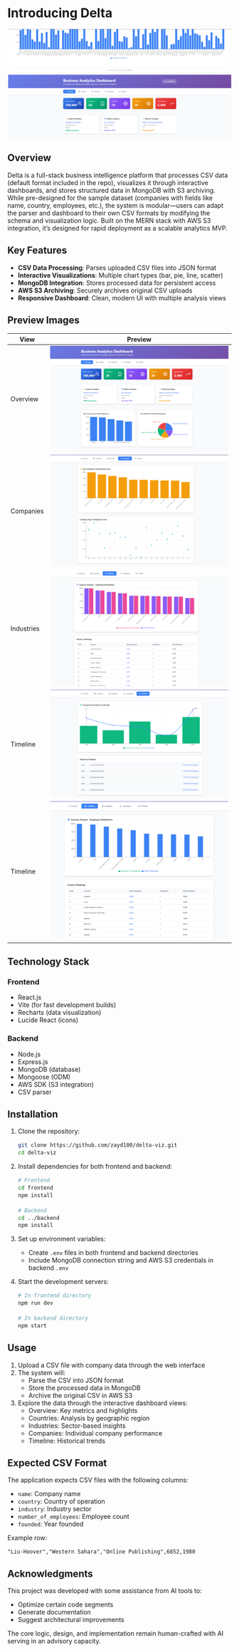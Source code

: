 # Introducing Delta

![Dashboard Preview](prev.png)

## Overview

Delta is a full-stack business intelligence platform that processes CSV data (default format included in the repo), visualizes it through interactive dashboards, and stores structured data in MongoDB with S3 archiving. While pre-designed for the sample dataset (companies with fields like name, country, employees, etc.), the system is modular—users can adapt the parser and dashboard to their own CSV formats by modifying the schema and visualization logic. Built on the MERN stack with AWS S3 integration, it’s designed for rapid deployment as a scalable analytics MVP.


## Key Features

- **CSV Data Processing**: Parses uploaded CSV files into JSON format
- **Interactive Visualizations**: Multiple chart types (bar, pie, line, scatter)
- **MongoDB Integration**: Stores processed data for persistent access
- **AWS S3 Archiving**: Securely archives original CSV uploads
- **Responsive Dashboard**: Clean, modern UI with multiple analysis views

## Preview Images

| View | Preview |
|------|---------|
| Overview | ![Overview](./demo-images/va.png) |
| Companies | ![Companies](./demo-images/company.png) |
| Industries | ![Industries](./demo-images/industry.png) |
| Timeline | ![Timeline](./demo-images/timeline.png) |
| Timeline | ![Countries](./demo-images/country.png) |

## Technology Stack

### Frontend
- React.js
- Vite (for fast development builds)
- Recharts (data visualization)
- Lucide React (icons)

### Backend
- Node.js
- Express.js
- MongoDB (database)
- Mongoose (ODM)
- AWS SDK (S3 integration)
- CSV parser

## Installation

1. Clone the repository:
   ```bash
   git clone https://github.com/zayd100/delta-viz.git
   cd delta-viz
   ```

2. Install dependencies for both frontend and backend:
   ```bash
   # Frontend
   cd frontend
   npm install

   # Backend
   cd ../backend
   npm install
   ```

3. Set up environment variables:
   - Create `.env` files in both frontend and backend directories
   - Include MongoDB connection string and AWS S3 credentials in backend `.env`

4. Start the development servers:
   ```bash
   # In frontend directory
   npm run dev

   # In backend directory
   npm start
   ```

## Usage

1. Upload a CSV file with company data through the web interface
2. The system will:
   - Parse the CSV into JSON format
   - Store the processed data in MongoDB
   - Archive the original CSV in AWS S3
3. Explore the data through the interactive dashboard views:
   - Overview: Key metrics and highlights
   - Countries: Analysis by geographic region
   - Industries: Sector-based insights
   - Companies: Individual company performance
   - Timeline: Historical trends

## Expected CSV Format

The application expects CSV files with the following columns:
- `name`: Company name
- `country`: Country of operation
- `industry`: Industry sector
- `number_of_employees`: Employee count
- `founded`: Year founded

Example row:
```
"Liu-Hoover","Western Sahara","Online Publishing",6852,1980
```

## Acknowledgments

This project was developed with some assistance from AI tools to:
- Optimize certain code segments
- Generate documentation
- Suggest architectural improvements

The core logic, design, and implementation remain human-crafted with AI serving in an advisory capacity.

